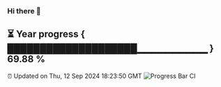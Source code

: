 ### Hi there 👋
⏳ Year progress { ████████████████████▁▁▁▁▁▁▁▁▁▁ } 69.88 %
---
⏰ Updated on Thu, 12 Sep 2024 18:23:50 GMT
![Progress Bar CI](https://github.com/liununu/liununu/workflows/Progress%20Bar%20CI/badge.svg)
